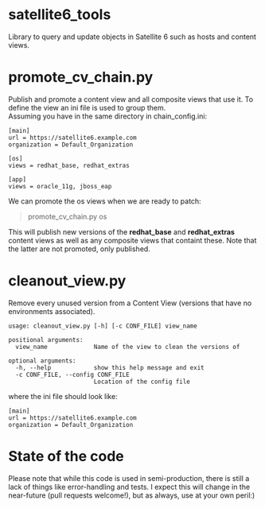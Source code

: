 # satellite6_tools

Library to query and update objects in Satellite 6 such as hosts and content views.

# promote_cv_chain.py

Publish and promote a content view and all composite views that use it. To define the view an ini file is used to group them.  
Assuming you have in the same directory in chain_config.ini:

```
[main]
url = https://satellite6.example.com
organization = Default_Organization

[os]
views = redhat_base, redhat_extras

[app]
views = oracle_11g, jboss_eap
```
  
We can promote the os views when we are ready to patch:

> promote_cv_chain.py os
  
This will publish new versions of the **redhat_base** and **redhat_extras** content views as well as any composite views that containt these. Note that the latter are not promoted, only published.

# cleanout_view.py

Remove every unused version from a Content View (versions that have no environments associated).

```
usage: cleanout_view.py [-h] [-c CONF_FILE] view_name

positional arguments:
  view_name             Name of the view to clean the versions of

optional arguments:
  -h, --help            show this help message and exit
  -c CONF_FILE, --config CONF_FILE
                        Location of the config file

```

where the ini file should look like:
```
[main]
url = https://satellite6.example.com
organization = Default_Organization
```

# State of the code

Please note that while this code is used in semi-production, there is still a lack of things like error-handling and
tests. I expect this will change in the near-future (pull requests welcome!), but as always, use at your own peril:)